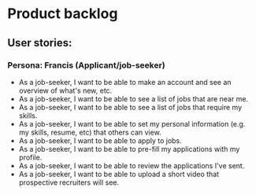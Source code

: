 # Product backlog

## User stories:

### Persona: Francis (Applicant/job-seeker)

- As a job-seeker, I want to be able to make an account and see an overview of what's new, etc.
- As a job-seeker, I want to be able to see a list of jobs that are near me.
- As a job-seeker, I want to be able to see a list of jobs that require my skills.
- As a job-seeker, I want to be able to set my personal information (e.g. my skills, resume, etc) that others can view.
- As a job-seeker, I want to be able to apply to jobs.
- As a job-seeker, I want to be able to pre-fill my applications with my profile.
- As a job-seeker, I want to be able to review the applications I've sent.
- As a job-seeker, I want to be able to upload a short video that prospective recruiters will see.

